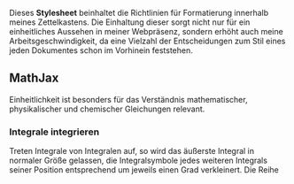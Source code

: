 Dieses **Stylesheet** beinhaltet die Richtlinien für Formatierung innerhalb meines Zettelkastens.
Die Einhaltung dieser sorgt nicht nur für ein einheitliches Aussehen in meiner Webpräsenz, sondern erhöht auch meine Arbeitsgeschwindigkeit, da eine Vielzahl der Entscheidungen zum Stil eines jeden Dokumentes schon im Vorhinein feststehen.

## MathJax

Einheitlichkeit ist besonders für das Verständnis mathematischer, physikalischer und chemischer Gleichungen relevant.

### Integrale integrieren

Treten Integrale von Integralen auf, so wird das äußerste Integral in normaler Größe gelassen, die Integralsymbole jedes weiteren Integrals seiner Position entsprechend um jeweils einen Grad verkleinert. Die Reihe